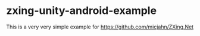 # zxing-unity-android-example

This is a very very simple example for https://github.com/micjahn/ZXing.Net
